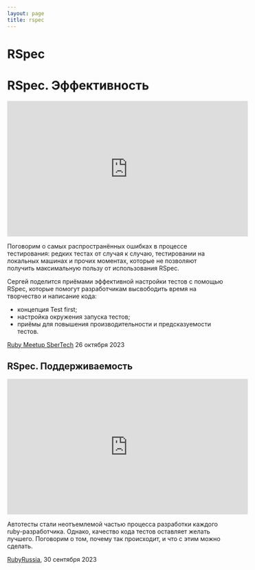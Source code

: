 ```yaml
---
layout: page
title: rspec
---
```

# RSpec


# RSpec. Эффективность

<iframe width="560" height="315" src="https://www.youtube.com/embed/oQxPws-4zMo?si=Usgkz59d9XjEtleZ" title="YouTube video player" frameborder="0" allow="accelerometer; autoplay; clipboard-write; encrypted-media; gyroscope; picture-in-picture; web-share" allowfullscreen></iframe>

Поговорим о самых распространённых ошибках в процессе тестирования: редких тестах от случая к случаю, тестировании на локальных машинах и прочих моментах, которые не позволяют получить максимальную пользу от использования RSpec.

Сергей поделится приёмами эффективной настройки тестов с помощью RSpec, которые помогут разработчикам высвободить время на творчество и написание кода:

- концепция Test first;
- настройка окружения запуска тестов;
- приёмы для повышения производительности и предсказуемости тестов.

[Ruby Meetup SberTech](https://sbermarket.timepad.ru/event/2625382/) 26 октября 2023

## RSpec. Поддерживаемость
<iframe width="560" height="315" src="https://www.youtube.com/embed/oNIAJtWuHKg?si=yFD80A7Js88rLx3n" title="YouTube video player" frameborder="0" allow="accelerometer; autoplay; clipboard-write; encrypted-media; gyroscope; picture-in-picture; web-share" allowfullscreen></iframe>

Автотесты стали неотъемлемой частью процесса разработки каждого ruby-разработчика. Однако, качество кода тестов оставляет желать лучшего. Поговорим о том, почему так происходит, и что с этим можно сделать.

[RubyRussia](https://rubyrussia.club), 30 сентября 2023
